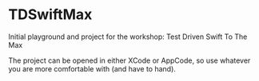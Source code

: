 # TDSwiftMax
Initial playground and project for the workshop: Test Driven Swift To The Max

The project can be opened in either XCode or AppCode, so use whatever you are more comfortable with (and have to hand).
